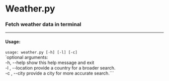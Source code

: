 # Weather.py

### Fetch weather data in terminal 

---
#### Usage:

```usage: weather.py [-h] [-l] [-c]```                                                                                                                                                                                                                                                                                                      
`optional arguments:                                                                                                                                                                                     
  -h, --help        show this help message and exit                                                                                                                                                     
  -l , --location   provide a country for a broader search.                                                                                                                                             
  -c , --city       provide a city for more accurate search.```

